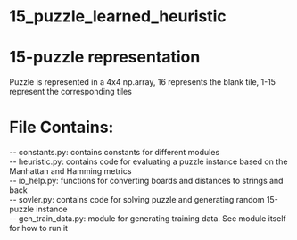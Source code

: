 # 15_puzzle_learned_heuristic

# 15-puzzle representation
Puzzle is represented in a 4x4 np.array, 16 represents the blank tile, 1-15 represent the corresponding tiles

# File Contains:
-- constants.py: contains constants for different modules  
-- heuristic.py: contains code for evaluating a puzzle instance based on the Manhattan and Hamming metrics  
-- io_help.py: functions for converting boards and distances to strings and back  
-- sovler.py: contains code for solving puzzle and generating random 15-puzzle instance  
-- gen_train_data.py: module for generating training data. See module itself for how to run it  
